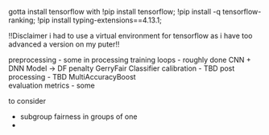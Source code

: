 gotta install tensorflow with 
!pip install tensorflow; 
!pip install -q tensorflow-ranking; 
!pip install typing-extensions==4.13.1;

!!Disclaimer i had to use a virtual environment for tensorflow as i have too advanced a version on my puter!!

preprocessing - some
in processing training loops - roughly done
  CNN + DNN Model -> DF penalty
  GerryFair Classifier
calibration - TBD
post processing - TBD
  MultiAccuracyBoost    
evaluation metrics - some


to consider 
- subgroup fairness in groups of one
- 
